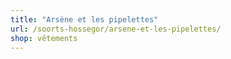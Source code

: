 ```yaml
---
title: "Arsène et les pipelettes"
url: /soorts-hossegor/arsene-et-les-pipelettes/
shop: vêtements
---
```

